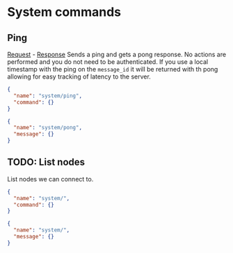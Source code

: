 # System commands

## Ping
[Request](/priv/static/schema/commands/system/ping_command.json) - [Response](/priv/static/schema/messages/system/pong_message.json)
Sends a ping and gets a pong response. No actions are performed and you do not need to be authenticated. If you use a local timestamp with the ping on the `message_id` it will be returned with th pong allowing for easy tracking of latency to the server.
```json
{
  "name": "system/ping",
  "command": {}
}
```

```json
{
  "name": "system/pong",
  "message": {}
}
```

## TODO: List nodes
List nodes we can connect to.
```json
{
  "name": "system/",
  "command": {}
}
```

```json
{
  "name": "system/",
  "message": {}
}
```

